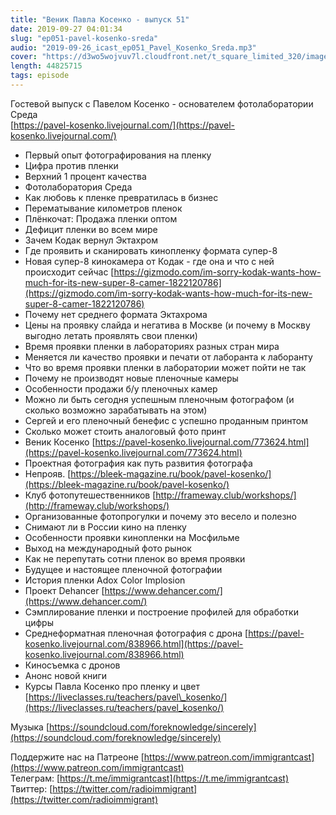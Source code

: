 ```yaml
---
title: "Веник Павла Косенко - выпуск 51"
date: 2019-09-27 04:01:34
slug: "ep051-pavel-kosenko-sreda"
audio: "2019-09-26_icast_ep051_Pavel_Kosenko_Sreda.mp3"
cover: "https://d3wo5wojvuv7l.cloudfront.net/t_square_limited_320/images.spreaker.com/original/7b74ae321491669de3df0d632aca8414.jpg"
length: 44825715
tags: episode
---
```

Гостевой выпуск с Павелом Косенко - основателем фотолаборатории Среда  
[https://pavel-kosenko.livejournal.com/](https://pavel-kosenko.livejournal.com/)  
  
* Первый опыт фотографирования на пленку  
* Цифра против пленки  
* Верхний 1 процент качества  
* Фотолаборатория Среда  
* Как любовь к пленке превратилась в бизнес  
* Перематывание километров пленок  
* Плëнкочат: Продажа пленки оптом  
* Дефицит пленки во всем мире  
* Зачем Кодак вернул Эктахром  
* Где проявить и сканировать кинопленку формата супер-8  
* Новая супер-8 кинокамера от Кодак - где она и что с ней происходит сейчас [https://gizmodo.com/im-sorry-kodak-wants-how-much-for-its-new-super-8-camer-1822120786](https://gizmodo.com/im-sorry-kodak-wants-how-much-for-its-new-super-8-camer-1822120786)  
* Почему нет среднего формата Эктахрома  
* Цены на проявку слайда и негатива в Москве (и почему в Москву выгодно летать проявлять свои пленки)  
* Время проявки пленки в лабораториях разных стран мира  
* Меняется ли качество проявки и печати от лаборанта к лаборанту  
* Что во время проявки пленки в лаборатории может пойти не так  
* Почему не производят новые пленочные камеры  
* Особенности продажи б/у пленочных камер  
* Можно ли быть сегодня успешным пленочным фотографом (и сколько возможно зарабатывать на этом)  
* Сергей и его пленочный бенефис с успешно проданным принтом  
* Сколько может стоить аналоговый фото принт  
* Веник Косенко [https://pavel-kosenko.livejournal.com/773624.html](https://pavel-kosenko.livejournal.com/773624.html)  
* Проектная фотография как путь развития фотографа  
* Непрояв. [https://bleek-magazine.ru/book/pavel-kosenko/](https://bleek-magazine.ru/book/pavel-kosenko/)  
* Клуб фотопутешественников [http://frameway.club/workshops/](http://frameway.club/workshops/)  
* Организованные фотопрогулки и почему это весело и полезно  
* Снимают ли в России кино на пленку  
* Особенности проявки кинопленки на Мосфильме  
* Выход на международный фото рынок  
* Как не перепутать сотни пленок во время проявки  
* Будущее и настоящее пленочной фотографии  
* История пленки Adox Color Implosion  
* Проект Dehancer [https://www.dehancer.com/](https://www.dehancer.com/)  
* Сэмплирование пленки и построение профилей для обработки цифры  
* Среднеформатная пленочная фотография с дрона [https://pavel-kosenko.livejournal.com/838966.html](https://pavel-kosenko.livejournal.com/838966.html)  
* Киносъемка с дронов  
* Анонс новой книги  
* Курсы Павла Косенко про пленку и цвет [https://liveclasses.ru/teachers/pavel\_kosenko/](https://liveclasses.ru/teachers/pavel_kosenko/)  
  
Музыка [https://soundcloud.com/foreknowledge/sincerely](https://soundcloud.com/foreknowledge/sincerely)  
  
Поддержите нас на Патреоне [https://www.patreon.com/immigrantcast](https://www.patreon.com/immigrantcast)  
Телеграм: [https://t.me/immigrantcast](https://t.me/immigrantcast)  
Твиттер: [https://twitter.com/radioimmigrant](https://twitter.com/radioimmigrant)
